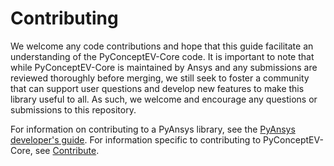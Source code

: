 # Contributing

We welcome any code contributions and hope that this
guide facilitate an understanding of the PyConceptEV-Core code.
It is important to note that while PyConceptEV-Core
is maintained by Ansys and any submissions are reviewed
thoroughly before merging, we still seek to foster a community that can
support user questions and develop new features to make this library
useful to all. As such, we welcome and encourage any
questions or submissions to this repository.

For information on contributing to a PyAnsys library, see the [PyAnsys developer's guide].
For information specific to contributing to PyConceptEV-Core, see [Contribute].

[PyAnsys developer's guide]: https://dev.docs.pyansys.com/index.html
[Contribute]: https://conceptev.core.docs.pyansys.com/dev/contributing.html
